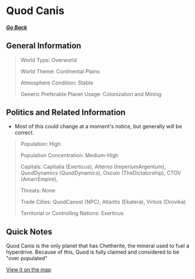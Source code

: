 # Quod Canis

##### [Go Back](/wiki/space#planets)

## General Information

> World Type: Overworld
>
> World Theme: Continental Plains
>
> Atmosphere Condition: Stable
>
> Generic Preferable Planet Usage: Colonization and Mining

## Politics and Related Information

* Most of this could change at a moment's notice, but generally will be correct.

> Population: High
>
> Population Concentration: Medium-High
>
> Capitals: Capitalia (Exerticus), Alterno (ImperiumArgentum), QuodDynamics (QuodDynamics), Osculo (TheDictatorship), CTOV (AmarrEmpire), 
>
> Threats: None
>
> Trade Cities: QuodCanost (NPC), Atlantis (Ekatera), Virtuis (Orovika)
>
> Territorial or Controlling Nations: Exerticus

## Quick Notes

Quod Canis is the only planet that has Chetherite, the mineral used to fuel a hyperdrive. Because of this, Quod is fully claimed and considered to be "over populated"

[View it on the map](https://dynmap.starlegacy.net/?worldname=QuodCanis)